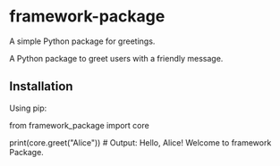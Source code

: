 # framework-package
A simple Python package for greetings.

A Python package to greet users with a friendly message.

## Installation

Using pip:

from framework_package import core

print(core.greet("Alice"))  # Output: Hello, Alice! Welcome to framework Package.

